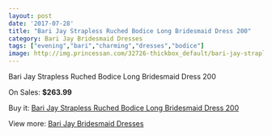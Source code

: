 ```yaml
---
layout: post
date: '2017-07-28'
title: "Bari Jay Strapless Ruched Bodice Long Bridesmaid Dress 200"
category: Bari Jay Bridesmaid Dresses
tags: ["evening","bari","charming","dresses","bodice"]
image: http://img.princessan.com/32726-thickbox_default/bari-jay-strapless-ruched-bodice-long-bridesmaid-dress-200.jpg
---
```

Bari Jay Strapless Ruched Bodice Long Bridesmaid Dress 200

On Sales: **$263.99**
<a href="https://www.princessan.com/en/15072-bari-jay-strapless-ruched-bodice-long-bridesmaid-dress-200.html"><amp-img layout="responsive" width="600" height="600" src="//img.princessan.com/32726-thickbox_default/bari-jay-strapless-ruched-bodice-long-bridesmaid-dress-200.jpg" alt="Bari Jay Strapless Ruched Bodice Long Bridesmaid Dress 200 0" /></a>

Buy it: [Bari Jay Strapless Ruched Bodice Long Bridesmaid Dress 200](https://www.princessan.com/en/15072-bari-jay-strapless-ruched-bodice-long-bridesmaid-dress-200.html "Bari Jay Strapless Ruched Bodice Long Bridesmaid Dress 200")

View more: [Bari Jay Bridesmaid Dresses](https://www.princessan.com/en/109- "Bari Jay Bridesmaid Dresses")